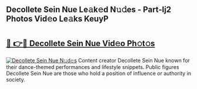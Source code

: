 ## Decollete Sein Nue Le𝚊k𝚎d N𝚞𝚍es - Part-Ij2 Photos Vid𝚎o Le𝚊ks KeuyP

# <h2><a href="http://fb37de.evod.top/?m=Decollete+Sein+Nue">🔗 👉🔴 Decollete Sein Nue Vid𝚎o Ph𝚘t𝚘s</a></h2>

[![Decollete Sein Nue N𝚞d𝚎s](https://i.imgur.com/8V9OHl7.gif)](http://fb37de.evod.top/?m=Decollete+Sein+Nue)
Content creator Decollete Sein Nue known for their dance-themed performances and lifestyle snippets. Public figures Decollete Sein Nue are those who hold a position of influence or authority in society. 
